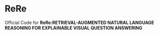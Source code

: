 # ReRe
Official Code for **ReRe:RETRIEVAL-AUGMENTED NATURAL LANGUAGE REASONING FOR EXPLAINABLE VISUAL QUESTION ANSWERING** <br>
